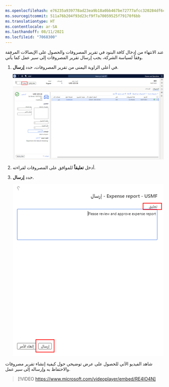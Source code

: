 ```yaml
---
ms.openlocfilehash: e76235a939778ad23ea9b18a0bb467be72777afcc320284df6c9f70b8ed28054
ms.sourcegitcommit: 511a76b204f93d23cf9f7a70059525f79170f6bb
ms.translationtype: HT
ms.contentlocale: ar-SA
ms.lasthandoff: 08/11/2021
ms.locfileid: "7068300"
---
```

عند الانتهاء من إدخال كافة البنود في تقرير المصروفات والحصول على الإيصالات المرفقة وفقاً لسياسة الشركة، يجب إرسال تقرير المصروفات إلى سير عمل كما يأتي.

1.  في أعلى الزاوية اليمنى من تقرير المصروفات، حدد **إرسال**.

    [![لقطة شاشة لتقرير المصروفات تظهر زر "إرسال".](../media/submit-expense-report-ssm.png)](../media/submit-expense-report-ssm.png#lightbox)

2.  أدخل **تعليقاً** للموافق على المصروفات لقراءته.
3.  حدد **إرسال**.

    [![لقطة شاشة لحقل "تعليق تقرير المصروفات".](../media/submission-comments-ssm.png)](../media/submit-expense-report-ssm.png#lightbox)

شاهد الفيديو الآتي للحصول على عرض توضيحي حول كيفية إنشاء تقرير مصروفات والاحتفاظ به وإرساله إلى سير عمل.

> [!VIDEO https://www.microsoft.com/videoplayer/embed/RE4IO4N]
